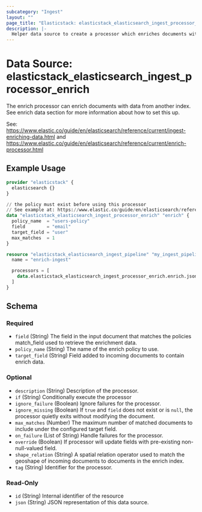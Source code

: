 ```yaml
---
subcategory: "Ingest"
layout: ""
page_title: "Elasticstack: elasticstack_elasticsearch_ingest_processor_enrich Data Source"
description: |-
  Helper data source to create a processor which enriches documents with data from another index.
---
```


# Data Source: elasticstack_elasticsearch_ingest_processor_enrich

The enrich processor can enrich documents with data from another index. See enrich data section for more information about how to set this up.

See: https://www.elastic.co/guide/en/elasticsearch/reference/current/ingest-enriching-data.html and https://www.elastic.co/guide/en/elasticsearch/reference/current/enrich-processor.html

## Example Usage

```terraform
provider "elasticstack" {
  elasticsearch {}
}

// the policy must exist before using this processor
// See example at: https://www.elastic.co/guide/en/elasticsearch/reference/current/match-enrich-policy-type.html
data "elasticstack_elasticsearch_ingest_processor_enrich" "enrich" {
  policy_name  = "users-policy"
  field        = "email"
  target_field = "user"
  max_matches  = 1
}

resource "elasticstack_elasticsearch_ingest_pipeline" "my_ingest_pipeline" {
  name = "enrich-ingest"

  processors = [
    data.elasticstack_elasticsearch_ingest_processor_enrich.enrich.json
  ]
}
```

<!-- schema generated by tfplugindocs -->
## Schema

### Required

- `field` (String) The field in the input document that matches the policies match_field used to retrieve the enrichment data.
- `policy_name` (String) The name of the enrich policy to use.
- `target_field` (String) Field added to incoming documents to contain enrich data.

### Optional

- `description` (String) Description of the processor.
- `if` (String) Conditionally execute the processor
- `ignore_failure` (Boolean) Ignore failures for the processor.
- `ignore_missing` (Boolean) If `true` and `field` does not exist or is `null`, the processor quietly exits without modifying the document.
- `max_matches` (Number) The maximum number of matched documents to include under the configured target field.
- `on_failure` (List of String) Handle failures for the processor.
- `override` (Boolean) If processor will update fields with pre-existing non-null-valued field.
- `shape_relation` (String) A spatial relation operator used to match the geoshape of incoming documents to documents in the enrich index.
- `tag` (String) Identifier for the processor.

### Read-Only

- `id` (String) Internal identifier of the resource
- `json` (String) JSON representation of this data source.
